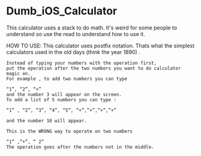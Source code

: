 # Dumb_iOS_Calculator
This calculator uses a stack to do math. It's weird for some people to understand
so use the read to understand how to use it.

HOW TO USE:  This calculator uses postfix notation. Thats what the simplest calculators used in the old days (think the year 1890) . 

	Instead of typing your numbers with the operation first,
	put the operation after the two numbers you want to do calculator magic on. 
	For example , to add two numbers you can type

	“1”, “2”, “+” 
	and the number 3 will appear on the screen.
	To add a list of 5 numbers you can type :

	“1” , “2”, “3”, “4”, “5”, “+”,”+”,”+”,”+” 

	and the number 10 will appear.

	This is the WRONG way to operate on two numbers

	“1” ,”+”, “ 2”
	The operation goes after the numbers not in the middle. 

